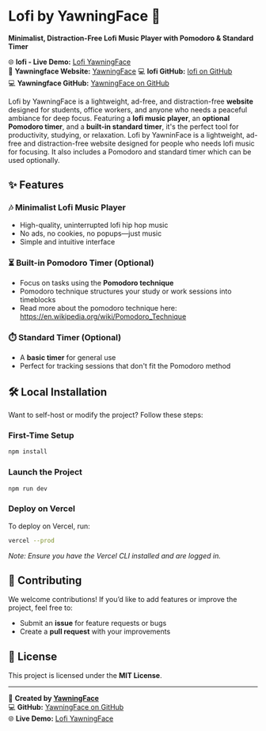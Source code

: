 # Lofi by YawningFace 🎵

**Minimalist, Distraction-Free Lofi Music Player with Pomodoro & Standard Timer**

🌐 **lofi - Live Demo:** [Lofi YawningFace](https://lofi.yawningface.org)  
🔗 **Yawningface Website:** [YawningFace](https://yawningface.org)
💻 **lofi GitHub:** [lofi on GitHub](https://github.com/Yawningface/lofi)  
💻 **Yawningface GitHub:** [YawningFace on GitHub](https://github.com/Yawningface)  

Lofi by YawningFace is a lightweight, ad-free, and distraction-free **website** designed for students, office workers, and anyone who needs a peaceful ambiance for deep focus. Featuring a **lofi music player**, an **optional Pomodoro timer**, and a **built-in standard timer**, it's the perfect tool for productivity, studying, or relaxation.
Lofi by YawninFace is a lightweight, ad-free and distraction-free website designed for people who needs lofi music for focusing. It also includes a Pomodoro and standard timer which can be used optionally.

## ✨ Features

### 🎶 Minimalist Lofi Music Player
- High-quality, uninterrupted lofi hip hop music  
- No ads, no cookies, no popups—just music  
- Simple and intuitive interface  

### ⏳ Built-in Pomodoro Timer (Optional)
- Focus on tasks using the **Pomodoro technique**
- Pomodoro technique structures your study or work sessions into timeblocks
- Read more about the pomodoro technique here: https://en.wikipedia.org/wiki/Pomodoro_Technique

### ⏱️ Standard Timer (Optional)
- A **basic timer** for general use  
- Perfect for tracking sessions that don't fit the Pomodoro method  


## 🛠️ Local Installation

Want to self-host or modify the project? Follow these steps:

### First-Time Setup
```sh
npm install
```

### Launch the Project
```sh
npm run dev
```

### Deploy on Vercel
To deploy on Vercel, run:
```sh
vercel --prod
```
_Note: Ensure you have the Vercel CLI installed and are logged in._

## 🤝 Contributing

We welcome contributions! If you’d like to add features or improve the project, feel free to:
- Submit an **issue** for feature requests or bugs  
- Create a **pull request** with your improvements  

## 📜 License

This project is licensed under the **MIT License**.

---

🚀 **Created by [YawningFace](https://yawningface.org)**  
💻 **GitHub:** [YawningFace on GitHub](https://github.com/Yawningface)  
🌐 **Live Demo:** [Lofi YawningFace](https://lofi.yawningface.org)  

